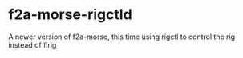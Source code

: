 # f2a-morse-rigctld
A newer version of f2a-morse, this time using rigctl to control the rig instead of flrig
